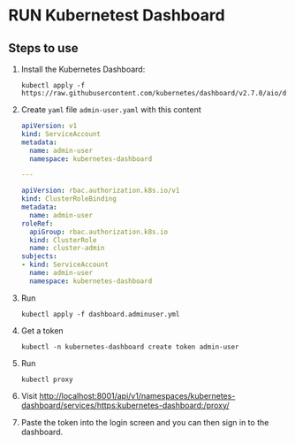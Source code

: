 # RUN Kubernetest Dashboard

## Steps to use

1. Install the Kubernetes Dashboard:

    ```shell
    kubectl apply -f https://raw.githubusercontent.com/kubernetes/dashboard/v2.7.0/aio/deploy/recommended.yaml
    ```

2. Create `yaml` file `admin-user.yaml` with this content

    ```yml
    apiVersion: v1
    kind: ServiceAccount
    metadata:
      name: admin-user
      namespace: kubernetes-dashboard

    ---

    apiVersion: rbac.authorization.k8s.io/v1
    kind: ClusterRoleBinding
    metadata:
      name: admin-user
    roleRef:
      apiGroup: rbac.authorization.k8s.io
      kind: ClusterRole
      name: cluster-admin
    subjects:
    - kind: ServiceAccount
      name: admin-user
      namespace: kubernetes-dashboard
    ```

3. Run

    ```shell
    kubectl apply -f dashboard.adminuser.yml
    ```

4. Get a token

      ```shell
      kubectl -n kubernetes-dashboard create token admin-user
      ```

5. Run

      ```shell
      kubectl proxy
      ```

6. Visit <http://localhost:8001/api/v1/namespaces/kubernetes-dashboard/services/https:kubernetes-dashboard:/proxy/>

7. Paste the token into the login screen and you can then sign in to the dashboard.
